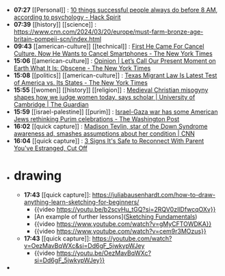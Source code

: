 - **07:27** [[Personal]] : [10 things successful people always do before 8 AM, according to psychology - Hack Spirit](https://hackspirit.com/things-successful-people-always-do-before-8-am-according-to-psychology/ "10 things successful people always do before 8 AM, according to psychology - Hack Spirit")
- **07:39** [[history]] [[science]] : https://www.cnn.com/2024/03/20/europe/must-farm-bronze-age-britain-pompeii-scn/index.html
- **09:43** [[american-culture]] [[technical]] : [First He Came For Cancel Culture. Now He Wants to Cancel Smartphones - The New York Times](https://www.nytimes.com/2024/03/23/business/jonathan-haidt-smartphones-coddling.html?auth=login-google1tap&login=google1tap "First He Came For Cancel Culture. Now He Wants to Cancel Smartphones - The New York Times")
- **15:06** [[american-culture]] : [Opinion | Let’s Call Our Present Moment on Earth What It Is: Obscene - The New York Times](https://www.nytimes.com/2024/03/23/opinion/oil-gas-plastic-future.html "Opinion | Let’s Call Our Present Moment on Earth What It Is: Obscene - The New York Times")
- **15:08** [[politics]] [[american-culture]] : [Texas Migrant Law Is Latest Test of America vs. Its States - The New York Times](https://www.nytimes.com/2024/03/20/us/politics/texas-law-states-immigration-migrants.html "Texas Migrant Law Is Latest Test of America vs. Its States - The New York Times")
- **15:55** [[women]] [[history]] [[religion]] : [Medieval Christian misogyny shapes how we judge women today, says scholar | University of Cambridge | The Guardian](https://www.theguardian.com/education/2024/mar/23/medieval-christian-misogyny-shapes-how-we-judge-women-today-says-scholar "Medieval Christian misogyny shapes how we judge women today, says scholar | University of Cambridge | The Guardian")
- **15:59** [[israel-palestine]] [[purim]] : [Israel-Gaza war has some American Jews rethinking Purim celebrations - The Washington Post](https://www.washingtonpost.com/dc-md-va/2024/03/23/purim-celebration-israel-gaza/ "Israel-Gaza war has some American Jews rethinking Purim celebrations - The Washington Post")
- **16:02** [[quick capture]] : [Madison Tevlin, star of the Down Syndrome awareness ad, smashes assumptions about her condition | CNN](https://www.cnn.com/2024/03/22/health/down-syndrome-ad-madison-tevlin-wellness-cec/index.html "Madison Tevlin, star of the Down Syndrome awareness ad, smashes assumptions about her condition | CNN")
- **16:04** [[quick capture]] : [3 Signs It's Safe to Reconnect With Parent You've Estranged, Cut Off](https://www.businessinsider.com/reconnect-with-estranged-parent-cut-off-2024-3 "3 Signs It's Safe to Reconnect With Parent You've Estranged, Cut Off")
- # drawing
	- **17:43** [[quick capture]]:  https://juliabausenhardt.com/how-to-draw-anything-learn-sketching-for-beginners/
		- {{video https://youtu.be/b2scvHu_tGQ?si=2RQV0zIlDfwcqOXv}}
		- [An example of further lessons]([Sketching Fundamentals](https://juliabausenhardt.gumroad.com/l/sketchingfundamentals "Sketching Fundamentals"))
		- {{video https://www.youtube.com/watch?v=gMyCFTOWDKA}}
		- {{video https://www.youtube.com/watch?v=cem9r3MOzus}}
	- **17:43** [[quick capture]]: https://youtube.com/watch?v=OezMavBqWXc&si=Dd6gF_5jwkypWJey
		- {{video https://youtu.be/OezMavBqWXc?si=Dd6gF_5jwkypWJey}}
-